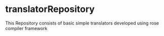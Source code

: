 # translatorRepository
This Repository consists of basic simple translators developed using rose compiler framework
